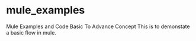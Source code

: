 # mule_examples
Mule Examples and Code Basic To Advance Concept
This is to demonstate a basic flow in mule.
